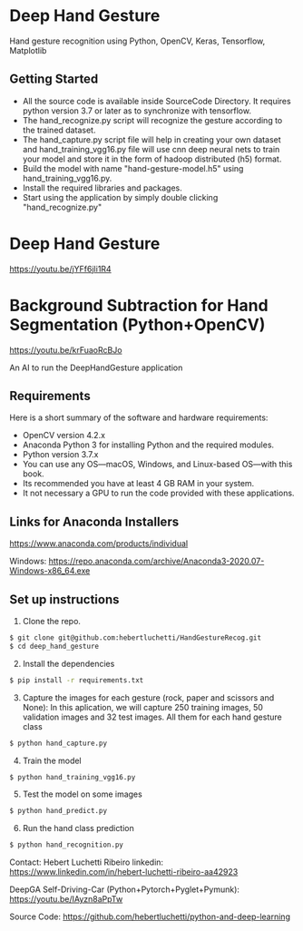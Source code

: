 # Deep Hand Gesture 
Hand gesture recognition using Python, OpenCV, Keras, Tensorflow, Matplotlib

## Getting Started
* All the source code is available inside SourceCode Directory. It requires python version 3.7 or later as to synchronize with tensorflow.
* The hand_recognize.py script will recognize the gesture according to the trained dataset.
* The hand_capture.py script file will help in creating your own dataset and hand_training_vgg16.py file 
  will use cnn deep neural nets to train your model and store it in the form of hadoop distributed (h5) format.
* Build the model with name "hand-gesture-model.h5" using hand_training_vgg16.py.
* Install the required libraries and packages.
* Start using the application by simply double clicking "hand_recognize.py"

# Deep Hand Gesture
https://youtu.be/jYFf6jli1R4

# Background Subtraction for Hand Segmentation (Python+OpenCV)
https://youtu.be/krFuaoRcBJo

An AI to run the DeepHandGesture application

## Requirements
Here is a short summary of the software and hardware requirements:
- OpenCV version 4.2.x 
- Anaconda Python 3 for installing Python and the required modules.
- Python version 3.7.x
- You can use any OS—macOS, Windows, and Linux-based OS—with this book.
- Its recommended you have at least 4 GB RAM in your system.
- It not necessary a GPU to run the code provided with these applications.

## Links for Anaconda Installers
https://www.anaconda.com/products/individual

Windows: https://repo.anaconda.com/archive/Anaconda3-2020.07-Windows-x86_64.exe

## Set up instructions
1. Clone the repo.
```sh
$ git clone git@github.com:hebertluchetti/HandGestureRecog.git
$ cd deep_hand_gesture
```

2. Install the dependencies
```sh
$ pip install -r requirements.txt
```

3. Capture the images for each gesture (rock, paper and scissors and None):
In this aplication, we will capture 250 training images,
50 validation images and 32 test images. All them for each hand gesture class
```sh
$ python hand_capture.py
```

4. Train the model
```sh
$ python hand_training_vgg16.py
```

5. Test the model on some images
```sh
$ python hand_predict.py
```

6. Run the hand class prediction
```sh
$ python hand_recognition.py
```
Contact: Hebert Luchetti Ribeiro
linkedin: https://www.linkedin.com/in/hebert-luchetti-ribeiro-aa42923

DeepGA Self-Driving-Car (Python+Pytorch+Pyglet+Pymunk): 
https://youtu.be/IAyzn8aPpTw

Source Code:
https://github.com/hebertluchetti/python-and-deep-learning
